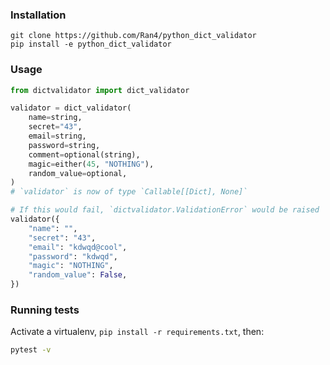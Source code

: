 ### Installation

```
git clone https://github.com/Ran4/python_dict_validator
pip install -e python_dict_validator
```

### Usage


```python
from dictvalidator import dict_validator

validator = dict_validator(
    name=string,
    secret="43",
    email=string,
    password=string,
    comment=optional(string),
    magic=either(45, "NOTHING"),
    random_value=optional,
)
# `validator` is now of type `Callable[[Dict], None]`

# If this would fail, `dictvalidator.ValidationError` would be raised
validator({
    "name": "",
    "secret": "43",
    "email": "kdwqd@cool",
    "password": "kdwqd",
    "magic": "NOTHING",
    "random_value": False,
})
```


### Running tests

Activate a virtualenv, `pip install -r requirements.txt`, then:

```bash
pytest -v
```
